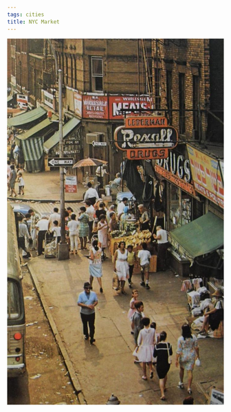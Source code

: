 ```yaml
---
tags: cities
title: NYC Market
---
```


![nycmarket](https://raw.githubusercontent.com/muneer78/muneer78.github.io/master/images/NYC15.jpg)



